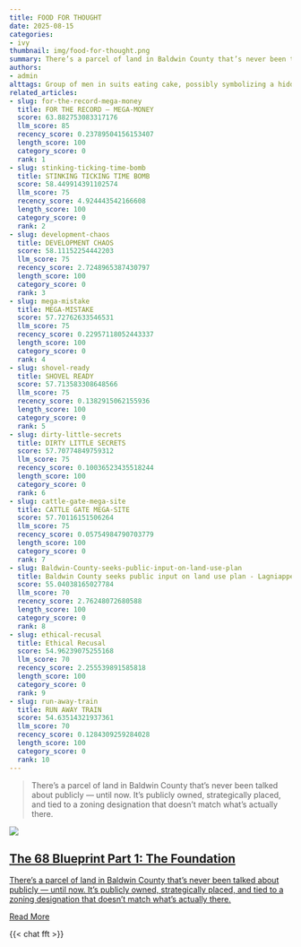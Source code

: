 ```yaml
---
title: FOOD FOR THOUGHT
date: 2025-08-15
categories:
- ivy
thumbnail: img/food-for-thought.png
summary: There’s a parcel of land in Baldwin County that’s never been talked about publicly — until now. It’s publicly owned, strategically placed, and tied to a zoning designation that doesn’t match what’s actually there.
authors:
- admin
alttags: Group of men in suits eating cake, possibly symbolizing a hidden deal related to land ownership in Baldwin County
related_articles:
- slug: for-the-record-mega-money
  title: FOR THE RECORD — MEGA-MONEY
  score: 63.882753083317176
  llm_score: 85
  recency_score: 0.23789504156153407
  length_score: 100
  category_score: 0
  rank: 1
- slug: stinking-ticking-time-bomb
  title: STINKING TICKING TIME BOMB
  score: 58.449914391102574
  llm_score: 75
  recency_score: 4.924443542166608
  length_score: 100
  category_score: 0
  rank: 2
- slug: development-chaos
  title: DEVELOPMENT CHAOS
  score: 58.11152254442203
  llm_score: 75
  recency_score: 2.7248965387430797
  length_score: 100
  category_score: 0
  rank: 3
- slug: mega-mistake
  title: MEGA-MISTAKE
  score: 57.72762633546531
  llm_score: 75
  recency_score: 0.22957118052443337
  length_score: 100
  category_score: 0
  rank: 4
- slug: shovel-ready
  title: SHOVEL READY
  score: 57.713583308648566
  llm_score: 75
  recency_score: 0.1382915062155936
  length_score: 100
  category_score: 0
  rank: 5
- slug: dirty-little-secrets
  title: DIRTY LITTLE SECRETS
  score: 57.70774849759312
  llm_score: 75
  recency_score: 0.10036523435518244
  length_score: 100
  category_score: 0
  rank: 6
- slug: cattle-gate-mega-site
  title: CATTLE GATE MEGA-SITE
  score: 57.70116151506264
  llm_score: 75
  recency_score: 0.05754984790703779
  length_score: 100
  category_score: 0
  rank: 7
- slug: Baldwin-County-seeks-public-input-on-land-use-plan
  title: Baldwin County seeks public input on land use plan - Lagniappe
  score: 55.04038165027784
  llm_score: 70
  recency_score: 2.76248072680588
  length_score: 100
  category_score: 0
  rank: 8
- slug: ethical-recusal
  title: Ethical Recusal
  score: 54.96239075255168
  llm_score: 70
  recency_score: 2.255539891585818
  length_score: 100
  category_score: 0
  rank: 9
- slug: run-away-train
  title: RUN AWAY TRAIN
  score: 54.63514321937361
  llm_score: 70
  recency_score: 0.1284309259284028
  length_score: 100
  category_score: 0
  rank: 10
---
```

> There’s a parcel of land in Baldwin County that’s never been talked about publicly — until now. It’s publicly owned, strategically placed, and tied to a zoning designation that doesn’t match what’s actually there.

<div class="social-preview">
  <a href="https://watchsfs.com/f/the-68-blueprint-part-1-the-foundation">
    <img src="/img/the-68-blueprint-part-1.jpeg">
    <h2>The 68 Blueprint Part 1: The Foundation</h2>
    <p>There’s a parcel of land in Baldwin County that’s never been talked about publicly — until now. It’s publicly owned, strategically placed, and tied to a zoning designation that doesn’t match what’s actually there.</p>
    <span>Read More</span>
  </a>
</div>

{{< chat fft >}}
